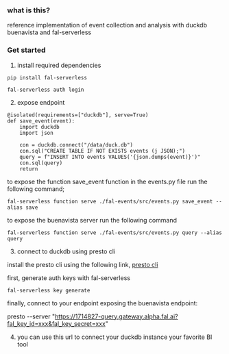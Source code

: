 ### what is this?

reference implementation of event collection and analysis with duckdb buenavista and fal-serverless

### Get started

1. install required dependencies

```
pip install fal-serverless
```

```
fal-serverless auth login
```

2. expose endpoint

```
@isolated(requirements=["duckdb"], serve=True)
def save_event(event):
    import duckdb
    import json

    con = duckdb.connect("/data/duck.db")
    con.sql("CREATE TABLE IF NOT EXISTS events (j JSON);")
    query = f"INSERT INTO events VALUES('{json.dumps(event)}')"
    con.sql(query)
    return
```

to expose the function save_event function in the events.py file run the following command;

```
fal-serverless function serve ./fal-events/src/events.py save_event --alias save
```

to expose the buenavista server run the following command

```
fal-serverless function serve ./fal-events/src/events.py query --alias query
```

3. connect to duckdb using presto cli

install the presto cli using the following link, [presto cli](https://prestodb.io/docs/current/installation/cli.html)

first, generate auth keys with fal-serverless

```
fal-serverless key generate
```

finally, connect to your endpoint exposing the buenavista endpoint:

presto --server "https://1714827-query.gateway.alpha.fal.ai?fal_key_id=xxx&fal_key_secret=xxx"

4. you can use this url to connect your duckdb instance your favorite BI tool
